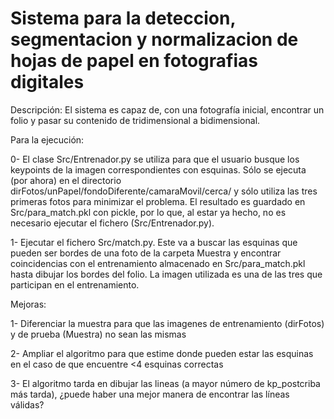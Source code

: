 # Sistema para la deteccion, segmentacion y normalizacion de hojas de papel en fotografias digitales

Descripción: 
El sistema es capaz de, con una fotografía inicial, encontrar un folio y pasar su contenido de tridimensional a bidimensional. 

Para la ejecución:

0- El clase Src/Entrenador.py se utiliza para que el usuario busque los keypoints de la imagen correspondientes con esquinas. Sólo se ejecuta (por ahora) en el directorio dirFotos/unPapel/fondoDiferente/camaraMovil/cerca/ y sólo utiliza las tres primeras fotos para minimizar el problema. El resultado es guardado en Src/para_match.pkl con pickle, por lo que, al estar ya hecho, no es necesario ejecutar el fichero (Src/Entrenador.py).

1- Ejecutar el fichero Src/match.py. Este va a buscar las esquinas que pueden ser bordes de una foto de la carpeta Muestra y encontrar coincidencias con el entrenamiento almacenado en Src/para_match.pkl hasta dibujar los bordes del folio. La imagen utilizada es una de las tres que participan en el entrenamiento.

Mejoras:

1- Diferenciar la muestra para que las imagenes de entrenamiento (dirFotos) y de prueba (Muestra) no sean las mismas

2- Ampliar el algoritmo para que estime donde pueden estar las esquinas en el caso de que encuentre <4 esquinas correctas

3- El algoritmo tarda en dibujar las lineas (a mayor número de kp_postcriba más tarda), ¿puede haber una mejor manera de encontrar las líneas válidas?
